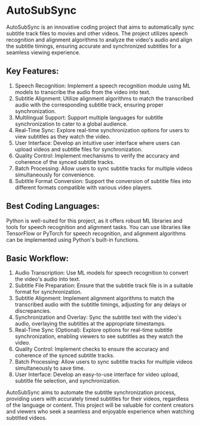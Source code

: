 # AutoSubSync

AutoSubSync is an innovative coding project that aims to automatically sync subtitle track files to movies and other videos. The project utilizes speech recognition and alignment algorithms to analyze the video's audio and align the subtitle timings, ensuring accurate and synchronized subtitles for a seamless viewing experience.

## Key Features:
1. Speech Recognition: Implement a speech recognition module using ML models to transcribe the audio from the video into text.
2. Subtitle Alignment: Utilize alignment algorithms to match the transcribed audio with the corresponding subtitle track, ensuring proper synchronization.
3. Multilingual Support: Support multiple languages for subtitle synchronization to cater to a global audience.
4. Real-Time Sync: Explore real-time synchronization options for users to view subtitles as they watch the video.
5. User Interface: Develop an intuitive user interface where users can upload videos and subtitle files for synchronization.
6. Quality Control: Implement mechanisms to verify the accuracy and coherence of the synced subtitle tracks.
7. Batch Processing: Allow users to sync subtitle tracks for multiple videos simultaneously for convenience.
8. Subtitle Format Conversion: Support the conversion of subtitle files into different formats compatible with various video players.


## Best Coding Languages:
Python is well-suited for this project, as it offers robust ML libraries and tools for speech recognition and alignment tasks. You can use libraries like TensorFlow or PyTorch for speech recognition, and alignment algorithms can be implemented using Python's built-in functions.


## Basic Workflow:
1. Audio Transcription: Use ML models for speech recognition to convert the video's audio into text.
2. Subtitle File Preparation: Ensure that the subtitle track file is in a suitable format for synchronization.
3. Subtitle Alignment: Implement alignment algorithms to match the transcribed audio with the subtitle timings, adjusting for any delays or discrepancies.
4. Synchronization and Overlay: Sync the subtitle text with the video's audio, overlaying the subtitles at the appropriate timestamps.
5. Real-Time Sync (Optional): Explore options for real-time subtitle synchronization, enabling viewers to see subtitles as they watch the video.
6. Quality Control: Implement checks to ensure the accuracy and coherence of the synced subtitle tracks.
7. Batch Processing: Allow users to sync subtitle tracks for multiple videos simultaneously to save time.
8. User Interface: Develop an easy-to-use interface for video upload, subtitle file selection, and synchronization.


AutoSubSync aims to automate the subtitle synchronization process, providing users with accurately timed subtitles for their videos, regardless of the language or content. This project will be valuable for content creators and viewers who seek a seamless and enjoyable experience when watching subtitled videos.
